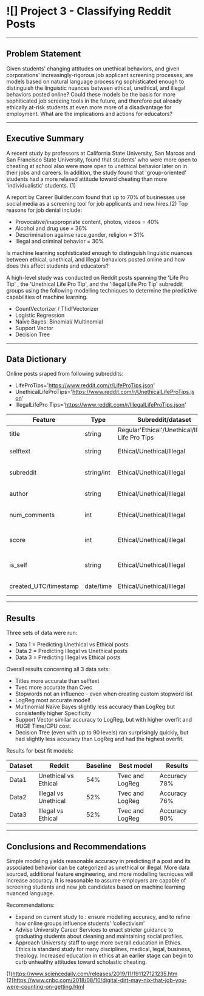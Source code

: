 # ![] Project 3 - Classifying Reddit Posts

---

## Problem Statement

Given students' changing attitudes on unethical behaviors, and given corporations' increasingly-rigorous job applicant screening processes, are models based on natural language processing sophisticated enough to distinguish the linguistic nuances between ethical, unethical, and illegal behaviors posted online?  Could these models be the basis for more sophiticated job screeing tools in the future, and therefore put already ethically at-risk students at even more more of a disadvantage for employment. What are the implications and actions for educators?

---

## Executive  Summary

A recent study by professors at California State University, San Marcos and San Francisco State University, found that students' who were more open to cheating at school also were more open to unethical behavior later on in their jobs and careers. In addition, the study found that 'group-oriented' students had a more relaxed attitude toward cheating than more 'individualistic' students. (1)

A report by Career Builder.com found that up to 70% of businesses use social media as a screening tool for job applicants and new hires.(2)  Top reasons for job denial include: 
- Provocative/inappropriate content, photos, videos = 40%
- Alcohol and drug use = 36%
- Descrimination againse race,gender, religion = 31%
- Illegal and criminal behavior = 30%

Is machine learning sophisticated enough to distinguish linguistic nuances between ethical, unethical, and illegal behaviors posted online and how does this affect students and educators?

A high-level study was conducted on Reddit posts spanning the 'Life Pro Tip' , the 'Unethical Life Pro Tip', and the 'Illegal Life Pro Tip' subreddit groups using the following modelling techniques to determine the predictive capabilities of machine learning. 
- CountVectorizer / TfidfVectorizer
- Logistic Regression
- Naïve Bayes: Binomial/ Multinomial
- Support Vector
- Decision Tree

---

## Data  Dictionary

Online posts sraped from following subreddits:
- LifeProTips='https://www.reddit.com/r/LifeProTips.json'
- UnethicalLifeProTips='https://www.reddit.com/r/UnethicalLifeProTips.json'
- IllegalLifePro Tips='https://www.reddit.com/r/IllegalLifeProTips.json'

|Feature|Type|Subreddit/dataset|Description|
|---|---|---|---|
|title|string |Regular'Ethical'/Unethical/Illegal Life Pro Tips|Title of the post|
|selftext|string|Ethical/Unethical/Illegal|Body of the text|
|subreddit|string/int|Ethical/Unethical/Illegal|Identifier for specific subreddit|
|author|string|Ethical/Unethical/Illegal|Author of post|
|num_comments|int|Ethical/Unethical/Illegal|Number of comments per post|
|score|int|Ethical/Unethical/illegal|Score (thumbs up) per post|
|is_self|string|Ethical/Unethical/Illegal|Reddit indicatro of type of post|
|created_UTC/timestamp|date/time|Ethical/Unethical/Illegal|Timestamps for post|


---

## Results

Three sets of data were run:
- Data 1 = Predicting Unethical vs Ethical posts
- Data 2 = Predicting Illegal vs Unethical posts
- Data 3 = Predicting Illegal vs Ethical posts

Overall results concerning all 3 data sets:
- Titles more accurate than selftext
- Tvec more accurate than Cvec
- Stopwords not an influence - even when creating custom stopword list
- LogReg most accurate model!
- Multinomial Naïve Bayes slightly less accuracy than LogReg but consistently higher Specificity
- Support Vector similar accuracy to LogReg, but with higher overfit and HUGE Time/CPU cost.
- Decision Tree (even with up to 90 levels) ran surprisingly quickly, but had slightly less accuracy than LogReg and had the highest overfit.

Results for best fit models:

|Dataset|Reddit|Baseline|Best model|Results|
|---|---|---|---|---|
|Data1|Unethical vs Ethical|54%|Tvec and LogReg| Accuracy 78%|
|Data2|Illegal vs Unethical| 52%| Tvec and LogReg|Accuracy 76%|
|Data3|Illegal vs Ethical|52%|Tvec and LogReg|Accuracy 90%|

---

## Conclusions and Recommendations

Simple modeling yields reasonable accuracy in predicting if a post and its associated behavior can be categorized as unethical or illegal.  More data sourced, additional feature engineering, and more modelling tecniques will increase accuracy.  It is reasonable to assume employers are capable of screening students and new job candidates based on machine learning nuanced language.

Recommendations:
- Expand on current study to : ensure modelling accuracy, and to refine how online groups influence students’ ‘collectivism’
- Advise University Career Services to enact stricter guidance to graduating students about cleaning and maintaining social profiles.
- Approach University staff to urge more overall education in Ethics.  Ethics is standard study for many disciplines, medical, legal, business, theology.  Increased education in ethics at an earlier stage can begin to curb unhealthy attitudes toward scholastic cheating.


(1)https://www.sciencedaily.com/releases/2019/11/191127121235.htm
(2)https://www.cnbc.com/2018/08/10/digital-dirt-may-nix-that-job-you-were-counting-on-getting.html
